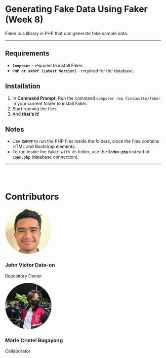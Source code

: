 # Generating Fake Data Using Faker (Week 8)

Faker is a library in PHP that can generate fake sample data.
***

## Requirements
- **`Composer`** - required to install Faker.
- **`PHP or XAMPP (Latest Version)`** - required for the database.

## Installation
1. In **Command Prompt**, Run the command `composer req fzaninotto/faker` in your current folder to install Faker.
2. Start running the files. 
3. And **that's it**!

## Notes
- Use **`XAMPP`** to run the PHP files inside the folders, since the files contains HTML and Bootstrap elements. 
- To run inside the `faker with db` folder, use the **`index.php`** instead of **`conn.php`** (database connection).

***

<br>
<br>

# Contributors

<img src="img/johnvictor.png" alt="John Victor" style="border-radius:50%;" width="150"> 

### John Victor Dato-on 
Repository Owner

<img src="img/cristel.jpg" alt="Marie Cristel" style="border-radius:50%;" width="150"> 

### Marie Cristel Bugayong
Collaborator
